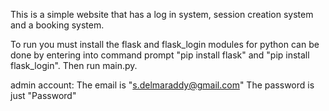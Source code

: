 This is a simple website that has a log in system, session creation system and a booking system.

To run you must install the flask and flask_login modules for python can be done by entering into command prompt "pip install flask" and "pip install flask_login". Then run main.py.

admin account:
The email is "s.delmaraddy@gmail.com"
The password is just "Password"
